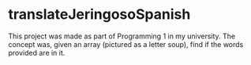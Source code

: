 # translateJeringosoSpanish
This project was made as part of Programming 1 in my university. The concept was, given an array (pictured as a letter soup), find if the words provided are in it.

